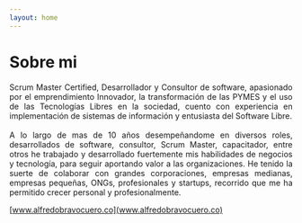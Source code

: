 ```yaml
---
layout: home
---
```

# Sobre mi


<p style="text-align: justify;">
Scrum Master Certified, Desarrollador y Consultor de software, apasionado por el emprendimiento Innovador, la transformación de las PYMES y el uso de las Tecnologías Libres en la sociedad, cuento con experiencia en implementación de sistemas de información y entusiasta del Software Libre.
<br>
<br>
A lo largo de mas de 10 años desempeñandome en diversos roles, desarrollados de software, consultor, Scrum Master, capacitador, entre otros he trabajado y desarrollado fuertemente mis habilidades de negocios y tecnología, para seguir aportando valor a las organizaciones. He tenido la suerte de colaborar con grandes corporaciones, empresas medianas, empresas pequeñas, ONGs, profesionales y startups, recorrido que me ha permitido crecer personal y profesionalmente.</p>

[www.alfredobravocuero.co](www.alfredobravocuero.co)
